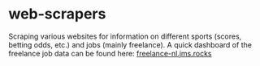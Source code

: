 # web-scrapers
Scraping various websites for information on different sports (scores, betting odds, etc.) and jobs (mainly freelance). A quick dashboard of the freelance job data can be found here: [freelance-nl.jms.rocks](https://freelance-nl.jms.rocks)